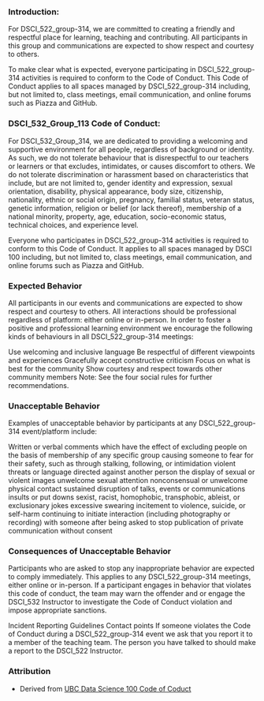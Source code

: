 ### Introduction:

For DSCI_522_group-314, we are committed to creating a friendly and respectful place for learning, teaching and contributing. All participants in this group and communications are expected to show respect and courtesy to others.

To make clear what is expected, everyone participating in DSCI_522_group-314 activities is required to conform to the Code of Conduct. This Code of Conduct applies to all spaces managed by DSCI_522_group-314 including, but not limited to, class meetings, email communication, and online forums such as Piazza and GitHub. 

### DSCI_532_Group_113 Code of Conduct:

For DSCI_532_Group_314, we are dedicated to providing a welcoming and supportive environment for all people, regardless of background or identity. As such, we do not tolerate behaviour that is disrespectful to our teachers or learners or that excludes, intimidates, or causes discomfort to others. We do not tolerate discrimination or harassment based on characteristics that include, but are not limited to, gender identity and expression, sexual orientation, disability, physical appearance, body size, citizenship, nationality, ethnic or social origin, pregnancy, familial status, veteran status, genetic information, religion or belief (or lack thereof), membership of a national minority, property, age, education, socio-economic status, technical choices, and experience level.

Everyone who participates in DSCI_522_group-314 activities is required to conform to this Code of Conduct. It applies to all spaces managed by DSCI 100 including, but not limited to, class meetings, email communication, and online forums such as Piazza and GitHub. 

### Expected Behavior
All participants in our events and communications are expected to show respect and courtesy to others. All interactions should be professional regardless of platform: either online or in-person. In order to foster a positive and professional learning environment we encourage the following kinds of behaviours in all DSCI_522_group-314 meetings:

Use welcoming and inclusive language
Be respectful of different viewpoints and experiences
Gracefully accept constructive criticism
Focus on what is best for the community
Show courtesy and respect towards other community members
Note: See the four social rules for further recommendations.

### Unacceptable Behavior
Examples of unacceptable behavior by participants at any DSCI_522_group-314 event/platform include:

Written or verbal comments which have the effect of excluding people on the basis of membership of any specific group
causing someone to fear for their safety, such as through stalking, following, or intimidation
violent threats or language directed against another person
the display of sexual or violent images
unwelcome sexual attention
nonconsensual or unwelcome physical contact
sustained disruption of talks, events or communications
insults or put downs
sexist, racist, homophobic, transphobic, ableist, or exclusionary jokes
excessive swearing
incitement to violence, suicide, or self-harm
continuing to initiate interaction (including photography or recording) with someone after being asked to stop publication of private communication without consent

### Consequences of Unacceptable Behavior

Participants who are asked to stop any inappropriate behavior are expected to comply immediately. This applies to any DSCI_522_group-314 meetings, either online or in-person. If a participant engages in behavior that violates this code of conduct, the team may warn the offender and or engage the DSCI_532 Instructor to investigate the Code of Conduct violation and impose appropriate sanctions.

Incident Reporting Guidelines
Contact points
If someone violates the Code of Conduct during a DSCI_522_group-314 event we ask that you report it to a member of the teaching team. The person you have talked to should make a report to the DSCI_522 Instructor.


### Attribution

- Derived from [UBC Data Science 100 Code of Coduct](https://github.com/UBC-DSCI/dsci-100/blob/master/CODE_OF_CONDUCT.md)
